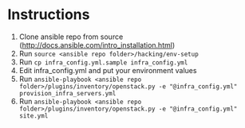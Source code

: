 Instructions
============

1. Clone ansible repo from source (http://docs.ansible.com/intro_installation.html)
2. Run ``source <ansible repo folder>/hacking/env-setup``
3. Run ``cp infra_config.yml.sample infra_config.yml``
4. Edit infra_config.yml and put your environment values
5. Run ``ansible-playbook <ansible repo folder>/plugins/inventory/openstack.py -e "@infra_config.yml" provision_infra_servers.yml``
6. Run ``ansible-playbook <ansible repo folder>/plugins/inventory/openstack.py -e "@infra_config.yml" site.yml``
